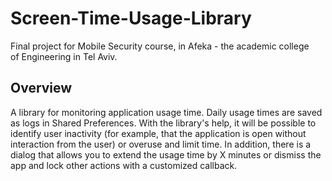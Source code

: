 
# Screen-Time-Usage-Library

Final project for Mobile Security course, in Afeka - the academic college  
of Engineering in Tel Aviv.

## Overview

A library for monitoring application usage time. Daily usage times are saved as logs in Shared Preferences. 
With the library's help, it will be possible to identify user inactivity (for example, that the application is open without interaction from the user) 
or overuse and limit time. In addition, there is a dialog that allows you to extend the usage time by X minutes or dismiss the app and lock other actions with a customized callback.

